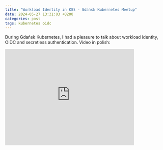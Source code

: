 ```yaml
---
title: "Workload Identity in K8S - Gdańsk Kubernetes Meetup"
date: 2024-05-27 13:31:03 +0200
categories: post
tags: kubernetes oidc
---
```


During Gdańsk Kubernetes, I had a pleasure to talk about workload identity, OIDC and secretless authentication. Video in polish:

<iframe width="420" height="315" src="https://www.youtube.com/embed/phRqVmhLFzM" frameborder="0" allowfullscreen></iframe>
